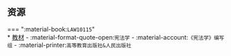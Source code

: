 ## 资源  
=== ":material-book:`LAW10115`"  
    * [教材](http://api.xtaoa.com/api/lanzou.php?url=https://cqu-openlib.lanzout.com/iZFWx2bp33te&type=down) - :material-format-quote-open:`宪法学` - :material-account:`《宪法学》编写组` - :material-printer:`高等教育出版社&人民出版社`  